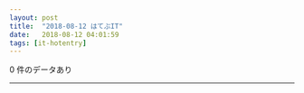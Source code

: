 ```yaml
---
layout: post
title:  "2018-08-12 はてぶIT"
date:   2018-08-12 04:01:59
tags: [it-hotentry]
---
```

0 件のデータあり

<hr>
